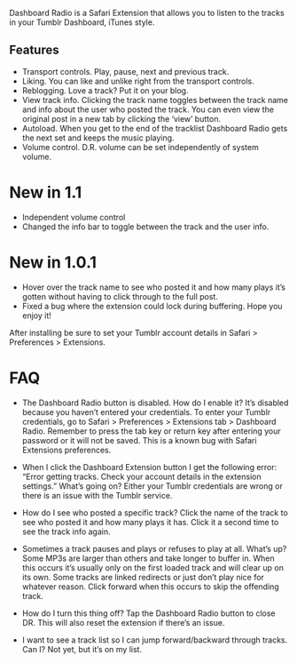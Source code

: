 Dashboard Radio is a Safari Extension that allows you to listen to the tracks in your Tumblr Dashboard, iTunes style.

Features
--------

* Transport controls. Play, pause, next and previous track.
* Liking. You can like and unlike right from the transport controls.
* Reblogging. Love a track? Put it on your blog.
* View track info. Clicking the track name toggles between the track name and info about the user who posted the track. You can even view the original post in a new tab by clicking the ‘view’ button.
* Autoload. When you get to the end of the tracklist Dashboard Radio gets the next set and keeps the music playing.
* Volume control. D.R. volume can be set independently of system volume.

New in 1.1
=========

* Independent volume control
* Changed the info bar to toggle between the track and the user info.

New in 1.0.1
==========

* Hover over the track name to see who posted it and how many plays it’s gotten without having to click through to the full post.
* Fixed a bug where the extension could lock during buffering.
Hope you enjoy it!

After installing be sure to set your Tumblr account details in Safari > Preferences > Extensions.

FAQ
====

* The Dashboard Radio button is disabled. How do I enable it? It’s disabled because you haven’t entered your credentials. To enter your Tumblr credentials, go to Safari > Preferences > Extensions tab > Dashboard Radio. Remember to press the tab key or return key after entering your password or it will not be saved. This is a known bug with Safari Extensions preferences.

* When I click the Dashboard Extension button I get the following error: “Error getting tracks. Check your account details in the extension settings.” What’s going on? Either your Tumblr credentials are wrong or there is an issue with the Tumblr service.

* How do I see who posted a specific track? Click the name of the track to see who posted it and how many plays it has. Click it a second time to see the track info again.

* Sometimes a track pauses and plays or refuses to play at all. What’s up? Some MP3s are larger than others and take longer to buffer in. When this occurs it’s usually only on the first loaded track and will clear up on its own. Some tracks are linked redirects or just don’t play nice for whatever reason. Click forward when this occurs to skip the offending track.

* How do I turn this thing off? Tap the Dashboard Radio button to close DR. This will also reset the extension if there’s an issue.

* I want to see a track list so I can jump forward/backward through tracks. Can I? Not yet, but it’s on my list.